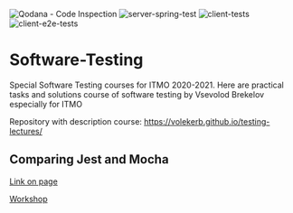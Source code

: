 ![Qodana - Code Inspection](https://github.com/niki999922/Software-Testing/workflows/Qodana%20-%20Code%20Inspection/badge.svg?branch=master)
![server-spring-test](https://github.com/niki999922/Software-Testing/workflows/server-spring-test/badge.svg?branch=master)
![client-tests](https://github.com/niki999922/Software-Testing/workflows/client-tests/badge.svg?branch=master)
![client-e2e-tests](https://github.com/niki999922/Software-Testing/workflows/client-e2e-tests/badge.svg?branch=master)
# Software-Testing
Special Software Testing courses for ITMO 2020-2021. Here are practical tasks and solutions course of software testing by Vsevolod Brekelov especially for ITMO

Repository with description course: https://volekerb.github.io/testing-lectures/

## Comparing Jest and Mocha
[Link on page](https://niki999922.github.io/index.html)

[Workshop](https://gitlab.com/users/niki999922/projects)
